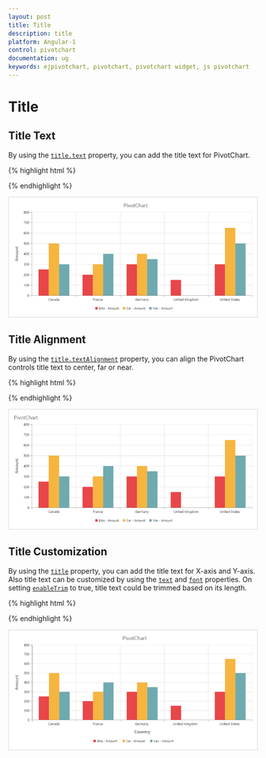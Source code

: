 ```yaml
---
layout: post
title: Title
description: title
platform: Angular-1
control: pivotchart
documentation: ug
keywords: ejpivotchart, pivotchart, pivotchart widget, js pivotchart 
---
```


# Title

## Title Text
By using the [`title.text`](/api/js/ejchart#members:title-text) property, you can add the title text for PivotChart.
 
{% highlight html %}

<body>
    <div ng-controller="PivotChartCtrl">
        <div id="PivotChart1" ej-pivotchart e-title="title"/>
    </div>
    <script>
        angular.module('PivotChartApp', ['ejangular']).controller('PivotChartCtrl', function ($scope) {
            ///..
            //Adding Chart title
            $scope.title = {
                text: "PivotChart"
            };
        });
    </script>
</body>

{% endhighlight %}

![](Title_images/Title_img1.png) 

## Title Alignment

By using the [`title.textAlignment`](/api/js/ejchart#members:title-textalignment) property, you can align the PivotChart controls title text to center, far or near.

{% highlight html %}

<body>
    <div ng-controller="PivotChartCtrl">
        <div id="PivotChart1" ej-pivotchart e-title="title"/>
    </div>
    <script>
        angular.module('PivotChartApp', ['ejangular']).controller('PivotChartCtrl', function ($scope) {
            ///..
            //Adding Chart title
            $scope.title = {
                text: "PivotChart", 
                //Change title text alignment
                textAlignment: "near"
            };
        });
    </script>
</body>

{% endhighlight %}

![](Title_images/Title_img2.png) 

## Title Customization
By using the [`title`](/api/js/ejchart#members:title) property, you can add the title text for X-axis and Y-axis. Also title text can be customized by using the [`text`](/api/js/ejchart#members:title-text) and [`font`](/api/js/ejchart#members:title-font) properties. On setting [`enableTrim`](/api/js/ejchart#members:primaryyaxis-enabletrim) to true, title text could be trimmed based on its length.

{% highlight html %}

<body>
    <div ng-controller="PivotChartCtrl">
        <div id="PivotChart1" ej-pivotchart e-primaryXAxis="primaryXAxis"/>
    </div>
    <script>
        angular.module('PivotChartApp', ['ejangular']).controller('PivotChartCtrl', function ($scope) {
            ///..
            //Adding Chart title
            $scope.primaryXAxis = {
                //Customizing X-axis title
                title: {
                    text: "Country",
                    font: {
                        fontFamily: 'Segoe UI',
                        size: '16px',
                        fontWeight: 'bold',
                        color: 'grey',
                    },
                    enableTrim: true
                }
            };
        });
    </script>
</body>

{% endhighlight %}

![](Title_images/Title_img3.png) 
